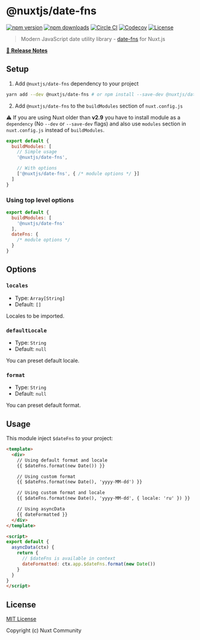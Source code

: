 # @nuxtjs/date-fns

[![npm version][npm-version-src]][npm-version-href]
[![npm downloads][npm-downloads-src]][npm-downloads-href]
[![Circle CI][circle-ci-src]][circle-ci-href]
[![Codecov][codecov-src]][codecov-href]
[![License][license-src]][license-href]

> Modern JavaScript date utility library - [date-fns](https://date-fns.org/) for Nuxt.js

[📖 **Release Notes**](./CHANGELOG.md)

## Setup

1. Add `@nuxtjs/date-fns` dependency to your project

```bash
yarn add --dev @nuxtjs/date-fns # or npm install --save-dev @nuxtjs/date-fns
```

2. Add `@nuxtjs/date-fns` to the `buildModules` section of `nuxt.config.js`

:warning: If you are using Nuxt older than **v2.9** you have to install module as a `dependency` (No `--dev` or `--save-dev` flags) and also use `modules` section in `nuxt.config.js` instead of `buildModules`.

```js
export default {
  buildModules: [
    // Simple usage
    '@nuxtjs/date-fns',

    // With options
    ['@nuxtjs/date-fns', { /* module options */ }]
  ]
}
```

### Using top level options

```js
export default {
  buildModules: [
    '@nuxtjs/date-fns'
  ],
  dateFns: {
    /* module options */
  }
}
```

## Options

### `locales`

- Type: `Array[String]`
- Default: `[]`

Locales to be imported.

### `defaultLocale`

- Type: `String`
- Default: `null`

You can preset default locale.

### `format`

- Type: `String`
- Default: `null`

You can preset default format.

## Usage

This module inject `$dateFns` to your project:

```html
<template>
  <div>
    // Using default format and locale
    {{ $dateFns.format(new Date()) }}

    // Using custom format
    {{ $dateFns.format(new Date(), 'yyyy-MM-dd') }}

    // Using custom format and locale
    {{ $dateFns.format(new Date(), 'yyyy-MM-dd', { locale: 'ru' }) }}

    // Using asyncData
    {{ dateFormatted }}
  </div>
</template>

<script>
export default {
  asyncData(ctx) {
    return {
      // $dateFns is available in context
      dateFormatted: ctx.app.$dateFns.format(new Date())
    }
  }
}
</script>
```

## License

[MIT License](./LICENSE)

Copyright (c) Nuxt Community

<!-- Badges -->
[npm-version-src]: https://img.shields.io/npm/v/@nuxtjs/date-fns/latest.svg?style=flat-square
[npm-version-href]: https://npmjs.com/package/@nuxtjs/date-fns

[npm-downloads-src]: https://img.shields.io/npm/dt/@nuxtjs/date-fns.svg?style=flat-square
[npm-downloads-href]: https://npmjs.com/package/@nuxtjs/date-fns

[circle-ci-src]: https://img.shields.io/circleci/project/github/nuxt-community/date-fns-module.svg?style=flat-square
[circle-ci-href]: https://circleci.com/gh/nuxt-community/date-fns-module

[codecov-src]: https://img.shields.io/codecov/c/github/nuxt-community/date-fns-module.svg?style=flat-square
[codecov-href]: https://codecov.io/gh/nuxt-community/date-fns-module

[license-src]: https://img.shields.io/npm/l/@nuxtjs/date-fns.svg?style=flat-square
[license-href]: https://npmjs.com/package/@nuxtjs/date-fns

